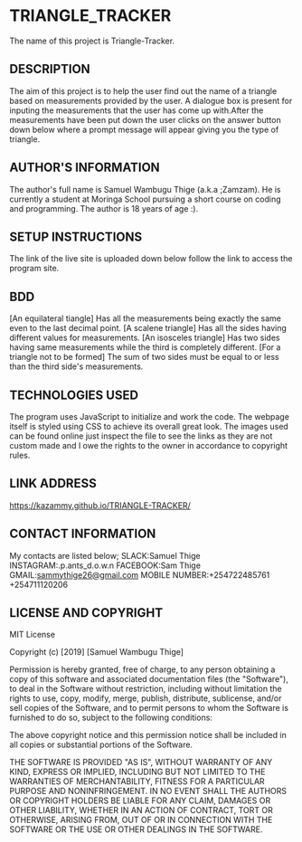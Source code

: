 # TRIANGLE_TRACKER
The name of this project is Triangle-Tracker.
## DESCRIPTION
The aim of this project is to help the user find out the name of a triangle based on measurements provided by the user. A dialogue box is present for inputing the measurements that the user has come up with.After the measurements have been put down the user clicks on the answer button down below where a prompt message will appear giving you the type of triangle.
## AUTHOR'S INFORMATION
The author's full name is Samuel Wambugu Thige (a.k.a ;Zamzam).
He is currently a student at Moringa School pursuing a short course on coding and programming.
The author is 18 years of age :).
## SETUP INSTRUCTIONS
The link of the live site is uploaded down below follow the link to access the program site. 
## BDD
[An equilateral tiangle] Has all the measurements being exactly the same even to the last decimal point.
[A scalene triangle] Has all the sides having different values for measurements.
[An isosceles triangle] Has two sides having same measurements while the third is completely different.
[For a triangle not to be formed] The sum of two sides must be  equal to or less than the third side's measurements.
## TECHNOLOGIES USED
The program uses JavaScript to initialize and work the code.
The webpage itself is styled using CSS to achieve its overall great look.
The images used can be found online just inspect the file to see the links as they are  not custom made and I owe the rights to the owner in accordance to copyright rules.
## LINK ADDRESS
https://kazammy.github.io/TRIANGLE-TRACKER/
## CONTACT INFORMATION
My contacts are listed below;
SLACK:Samuel Thige
INSTAGRAM:.p.ants_d.o.w.n
FACEBOOK:Sam Thige
GMAIL:sammythige26@gmail.com
MOBILE NUMBER:+254722485761
              +254711120206
## LICENSE AND COPYRIGHT
MIT License

Copyright (c) [2019] [Samuel Wambugu Thige]

Permission is hereby granted, free of charge, to any person obtaining a copy
of this software and associated documentation files (the "Software"), to deal
in the Software without restriction, including without limitation the rights
to use, copy, modify, merge, publish, distribute, sublicense, and/or sell
copies of the Software, and to permit persons to whom the Software is
furnished to do so, subject to the following conditions:

The above copyright notice and this permission notice shall be included in all
copies or substantial portions of the Software.

THE SOFTWARE IS PROVIDED "AS IS", WITHOUT WARRANTY OF ANY KIND, EXPRESS OR
IMPLIED, INCLUDING BUT NOT LIMITED TO THE WARRANTIES OF MERCHANTABILITY,
FITNESS FOR A PARTICULAR PURPOSE AND NONINFRINGEMENT. IN NO EVENT SHALL THE
AUTHORS OR COPYRIGHT HOLDERS BE LIABLE FOR ANY CLAIM, DAMAGES OR OTHER
LIABILITY, WHETHER IN AN ACTION OF CONTRACT, TORT OR OTHERWISE, ARISING FROM,
OUT OF OR IN CONNECTION WITH THE SOFTWARE OR THE USE OR OTHER DEALINGS IN THE
SOFTWARE.
